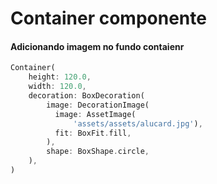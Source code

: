 # Container componente

#### Adicionando imagem no fundo contaienr

```dart
Container(
    height: 120.0,
    width: 120.0,
    decoration: BoxDecoration(
        image: DecorationImage(
          image: AssetImage(
              'assets/assets/alucard.jpg'),
          fit: BoxFit.fill,
        ),
        shape: BoxShape.circle,
    ),
)
```